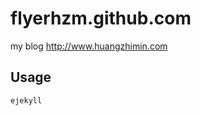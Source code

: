 flyerhzm.github.com
===================

my blog <http://www.huangzhimin.com>

Usage
-----

    ejekyll
